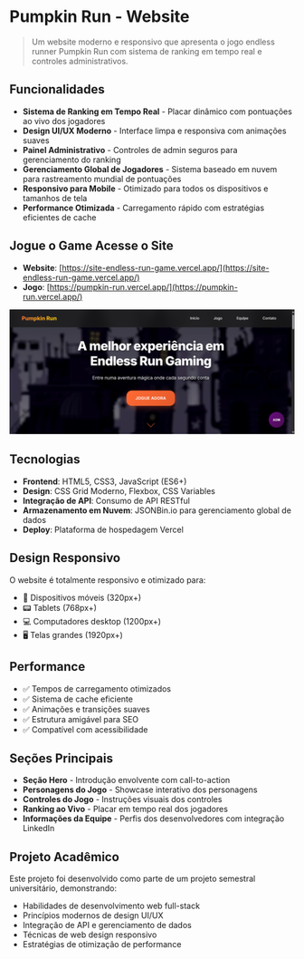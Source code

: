 # Pumpkin Run - Website

> Um website moderno e responsivo que apresenta o jogo endless runner Pumpkin Run com sistema de ranking em tempo real e controles administrativos.

## Funcionalidades

- **Sistema de Ranking em Tempo Real** - Placar dinâmico com pontuações ao vivo dos jogadores
- **Design UI/UX Moderno** - Interface limpa e responsiva com animações suaves
- **Painel Administrativo** - Controles de admin seguros para gerenciamento do ranking
- **Gerenciamento Global de Jogadores** - Sistema baseado em nuvem para rastreamento mundial de pontuações
- **Responsivo para Mobile** - Otimizado para todos os dispositivos e tamanhos de tela
- **Performance Otimizada** - Carregamento rápido com estratégias eficientes de cache

## Jogue o Game Acesse o Site

- **Website**: [https://site-endless-run-game.vercel.app/](https://site-endless-run-game.vercel.app/)
- **Jogo**: [https://pumpkin-run.vercel.app/](https://pumpkin-run.vercel.app/)

![Website Pumpkin Run](img-demo.png)

## Tecnologias

- **Frontend**: HTML5, CSS3, JavaScript (ES6+)
- **Design**: CSS Grid Moderno, Flexbox, CSS Variables
- **Integração de API**: Consumo de API RESTful
- **Armazenamento em Nuvem**: JSONBin.io para gerenciamento global de dados
- **Deploy**: Plataforma de hospedagem Vercel

## Design Responsivo

O website é totalmente responsivo e otimizado para:
- 📱 Dispositivos móveis (320px+)
- 📟 Tablets (768px+)
- 💻 Computadores desktop (1200px+)
- 🖥️ Telas grandes (1920px+)

## Performance

- ✅ Tempos de carregamento otimizados
- ✅ Sistema de cache eficiente
- ✅ Animações e transições suaves
- ✅ Estrutura amigável para SEO
- ✅ Compatível com acessibilidade

## Seções Principais

- **Seção Hero** - Introdução envolvente com call-to-action
- **Personagens do Jogo** - Showcase interativo dos personagens
- **Controles do Jogo** - Instruções visuais dos controles
- **Ranking ao Vivo** - Placar em tempo real dos jogadores
- **Informações da Equipe** - Perfis dos desenvolvedores com integração LinkedIn

## Projeto Acadêmico

Este projeto foi desenvolvido como parte de um projeto semestral universitário, demonstrando:
- Habilidades de desenvolvimento web full-stack
- Princípios modernos de design UI/UX
- Integração de API e gerenciamento de dados
- Técnicas de web design responsivo
- Estratégias de otimização de performance

